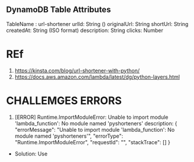 

## DynamoDB Table Attributes
TableName : url-shortener
urlId: String ()
originalUrl: String
shortUrl: String
createdAt: String (ISO format)
description: String
clicks: Number


# REf
1. https://kinsta.com/blog/url-shortener-with-python/
2. https://docs.aws.amazon.com/lambda/latest/dg/python-layers.html


# CHALLEMGES ERRORS
1. [ERROR] Runtime.ImportModuleError: Unable to import module 'lambda_function': No module named 'pyshorteners'
description: {
  "errorMessage": "Unable to import module 'lambda_function': No module named 'pyshorteners'",
  "errorType": "Runtime.ImportModuleError",
  "requestId": "",
  "stackTrace": []
}
- Solution: Use